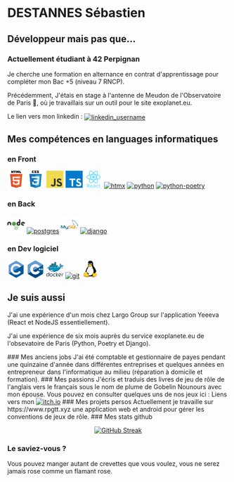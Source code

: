 # DESTANNES Sébastien
## Développeur mais pas que...
### Actuellement étudiant à 42 Perpignan
<p dir="auto">Je cherche une formation en alternance en contrat d'apprentissage pour compléter mon Bac +5 (niveau 7 RNCP).</p>
<p dir="auto">Précédemment, J'étais en stage à l'antenne de Meudon de l'Observatoire de Paris 🔭, où je travaillais sur un outil pour le site exoplanet.eu.
</p>
<p>Le lien vers mon linkedin : <a href="https://www.linkedin.com/in/sébastien-destannes-9606b9212/" target="blank"><img align="center" src="https://raw.githubusercontent.com/rahuldkjain/github-profile-readme-generator/master/src/images/icons/Social/linked-in-alt.svg" alt="linkedin_username" height="20" width="30" /></a></p>

## Mes compétences en languages informatiques
### en Front
<a href="https://www.w3.org/html/" target="_blank" rel="noreferrer"><img src="https://raw.githubusercontent.com/devicons/devicon/master/icons/html5/html5-original-wordmark.svg" alt="html5" width="40" height="40"/></a>
<a href="https://www.w3schools.com/css/" target="_blank" rel="noreferrer"><img src="https://raw.githubusercontent.com/devicons/devicon/master/icons/css3/css3-original-wordmark.svg" alt="css3" width="40" height="40"/></a>
<a href="https://developer.mozilla.org/en-US/docs/Web/JavaScript" target="_blank" rel="noreferrer"><img src="https://raw.githubusercontent.com/devicons/devicon/master/icons/javascript/javascript-original.svg" alt="javascript" width="40" height="40"/></a>
<a href="https://www.typescriptlang.org/" target="_blank" rel="noreferrer"><img src="https://raw.githubusercontent.com/devicons/devicon/master/icons/typescript/typescript-original.svg" alt="typescript" width="40" height="40"/></a>
<a href="https://reactjs.org/" target="_blank" rel="noreferrer"><img src="https://raw.githubusercontent.com/devicons/devicon/master/icons/react/react-original-wordmark.svg" alt="react" width="40" height="40"/></a>
<a href="https://htmx.org/" target="_blank" rel="noreferrer"><img src="https://styles.redditmedia.com/t5_2u59z4/styles/communityIcon_3wi5tbhd61181.png" alt="htmx" width="40" height="40"/></a>
<a href="https://python.org/" target="_blank" rel="noreferrer"><img src="https://www.python.org/static/img/python-logo.png" alt="python" width="40" height="40"/></a>
<a href="https://python-poetry.org/" target="_blank" rel="noreferrer"><img src="https://python-poetry.org/images/logo-origami.svg" alt="python-poetry" width="40" height="40"/></a>

### en Back
<a href="https://nodejs.org" target="_blank" rel="noreferrer"><img src="https://raw.githubusercontent.com/devicons/devicon/master/icons/nodejs/nodejs-original-wordmark.svg" alt="nodejs" width="40" height="40"/></a>
<a href="https://www.postgresql.org/" target="_blank" rel="noreferrer"><img src="https://www.postgresql.org/media/img/about/press/elephant.png" alt="postgres" width="40" height="40"/></a>
<a href="https://www.mysql.com/" target="_blank" rel="noreferrer"><img src="https://raw.githubusercontent.com/devicons/devicon/master/icons/mysql/mysql-original-wordmark.svg" alt="mysql" width="40" height="40"/></a>
<a href="https://www.djangoproject.com/" target="_blank" rel="noreferrer"><img src="https://www.djangoproject.com/m/img/logos/django-logo-negative.svg" alt="django" width="40" height="40"/></a>

### en Dev logiciel
<a href="https://www.cprogramming.com/" target="_blank" rel="noreferrer"><img src="https://raw.githubusercontent.com/devicons/devicon/master/icons/c/c-original.svg" alt="c" width="40" height="40"/></a>
<a href="https://www.w3schools.com/cpp/" target="_blank" rel="noreferrer"><img src="https://raw.githubusercontent.com/devicons/devicon/master/icons/cplusplus/cplusplus-original.svg" alt="cplusplus" width="40" height="40"/></a>
<a href="https://www.docker.com/" target="_blank" rel="noreferrer"><img src="https://raw.githubusercontent.com/devicons/devicon/master/icons/docker/docker-original-wordmark.svg" alt="docker" width="40" height="40"/></a>
<a href="https://git-scm.com/" target="_blank" rel="noreferrer"><img src="https://www.vectorlogo.zone/logos/git-scm/git-scm-icon.svg" alt="git" width="40" height="40"/></a>
<a href="https://www.linux.org/" target="_blank" rel="noreferrer"><img src="https://raw.githubusercontent.com/devicons/devicon/master/icons/linux/linux-original.svg" alt="linux" width="40" height="40"/></a>
## Je suis aussi
<p>J'ai une expérience d'un mois chez Largo Group sur l'application Yeeeva (React et NodeJS essentiellement).</p>
<p>J'ai une expérience de six mois auprès du service exoplanete.eu de l'obsevatoire de Paris (Python, Poetry et Django).</p>
### Mes anciens jobs
J'ai été comptable et gestionnaire de payes pendant une quinzaine d'année dans différentes entreprises et quelques années en entrepreneur dans l'informatique au milieu (réparation à domicile et formation).
### Mes passions
J'écris et traduis des livres de jeu de rôle de l'anglais vers le français sous le nom de plume de Gobelin Nounours avec mon épouse. Vous pouvez en consulter quelques uns de nos jeux ici :
Liens vers mon <a href="https://gobelin-nounours.itch.io/" target="_blank" rel="noreferrer"><img src="https://static.itch.io/images/itchio-textless-white.svg" alt="itch.io" width="40" height="40"/></a>
### Mes projets persos
Actuellement je travaille sur https://www.rpgtt.xyz une application web et android pour gérer les conventions de jeux de rôle.
### Mes stats github
<p align="center"><a href="https://git.io/streak-stats"><img src="https://github-readme-streak-stats.herokuapp.com?user=Nours42&theme=dark&locale=fr" alt="GitHub Streak" /></a></p>

### Le saviez-vous ?
Vous pouvez manger autant de crevettes que vous voulez, vous ne serez jamais rose comme un flamant rose.
